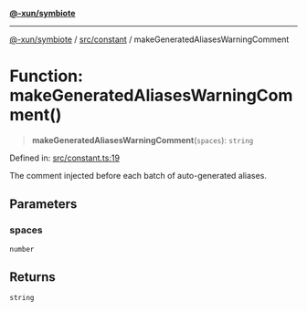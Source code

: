 [**@-xun/symbiote**](../../../README.md)

***

[@-xun/symbiote](../../../README.md) / [src/constant](../README.md) / makeGeneratedAliasesWarningComment

# Function: makeGeneratedAliasesWarningComment()

> **makeGeneratedAliasesWarningComment**(`spaces`): `string`

Defined in: [src/constant.ts:19](https://github.com/Xunnamius/symbiote/blob/35578a044f8aaee7e61e5dd07c97ef12b7559e4c/src/constant.ts#L19)

The comment injected before each batch of auto-generated aliases.

## Parameters

### spaces

`number`

## Returns

`string`

